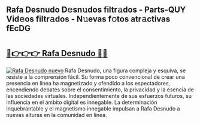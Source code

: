 ## Rafa Desnudo D𝚎sn𝚞dos filtr𝚊dos - Parts-QUY Vid𝚎os filtr𝚊dos - N𝚞evas f𝚘tos atr𝚊ctivas fEcDG

# <h2><a href="http://mb5pz4.tromn.icu/?c=Rafa+Desnudo">🔗👉👉👉 Rafa Desnudo 🔗🔗</a></h2>

[![Rafa Desnudo nuevo](https://i.imgur.com/pEAQMta.gif)](http://mb5pz4.tromn.icu/?c=Rafa+Desnudo)
Rafa Desnudo, una figura compleja y esquiva, se resiste a la comprensión fácil. Su forma poco convencional de crear una presencia en línea ha magnetizado y ofendido a los espectadores, encendiendo debates sobre el consentimiento, la privacidad y la esencia de las sociedades virtuales. Independientemente de sus esfuerzos futuros, su influencia en el ámbito digital es innegable. La determinación inquebrantable y el magnetismo innegable impulsan a Rafa Desnudo a nuevas alturas en la comunidad en línea.
